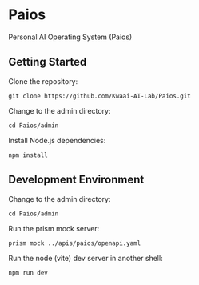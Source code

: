 # Paios
Personal AI Operating System (Paios)

## Getting Started

Clone the repository:

    git clone https://github.com/Kwaai-AI-Lab/Paios.git

Change to the admin directory:

    cd Paios/admin

Install Node.js dependencies:

    npm install

## Development Environment

Change to the admin directory:

    cd Paios/admin

Run the prism mock server:

    prism mock ../apis/paios/openapi.yaml

Run the node (vite) dev server in another shell:

    npm run dev
